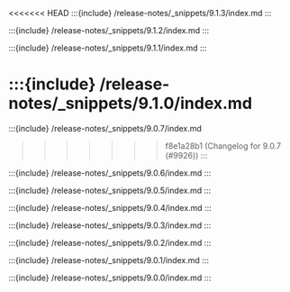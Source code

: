 <<<<<<< HEAD
:::{include} /release-notes/_snippets/9.1.3/index.md
:::

:::{include} /release-notes/_snippets/9.1.2/index.md
:::

:::{include} /release-notes/_snippets/9.1.1/index.md
:::

:::{include} /release-notes/_snippets/9.1.0/index.md
=======
:::{include} /release-notes/_snippets/9.0.7/index.md
>>>>>>> f8e1a28b1 (Changelog for 9.0.7 (#9926))
:::

:::{include} /release-notes/_snippets/9.0.6/index.md
:::

:::{include} /release-notes/_snippets/9.0.5/index.md
:::

:::{include} /release-notes/_snippets/9.0.4/index.md
:::

:::{include} /release-notes/_snippets/9.0.3/index.md
:::

:::{include} /release-notes/_snippets/9.0.2/index.md
:::

:::{include} /release-notes/_snippets/9.0.1/index.md
:::

:::{include} /release-notes/_snippets/9.0.0/index.md
:::
